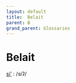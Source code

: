 ```yaml
---
layout: default
title:  Belait
parent: B
grand_parent: Glossaries
---
```


# Belait


[siʼ](https://en.wiktionary.org/wiki/?curid=6263826)
: /siʔ/

